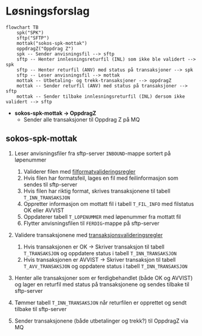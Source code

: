 # Løsningsforslag

````mermaid
flowchart TB
    spk("SPK")
    sftp("SFTP")
    mottak("sokos-spk-mottak")
    oppdragZ("Oppdrag Z")
    spk -- Sender anvisningsfil --> sftp
    sftp -- Henter innlesningsreturfil (INL) som ikke ble validert --> spk
    sftp -- Henter returfil (ANV) med status på transaksjoner --> spk
    sftp -- Leser anvisningsfil --> mottak
    mottak -- Utbetaling- og trekk-transaksjoner --> oppdragZ
    mottak -- Sender returfil (ANV) med status på transaksjoner --> sftp
    mottak -- Sender tilbake innlesningsreturfil (INL) dersom ikke validert --> sftp
````

* **sokos-spk-mottak &rarr; OppdragZ**
    * Sender alle transaksjoner til Oppdrag Z på MQ

## sokos-spk-mottak

1. Leser anvisningsfiler fra sftp-server `INBOUND`-mappe sortert på løpenummer
    1. Validerer filen med [filformatvalideringsregler](valideringsregler/filformatvalidering.md)
    2. Hvis filen har formatsfeil, lages en fil med feilinformasjon som sendes til sftp-server
    3. Hvis filen har riktig format, skrives transaksjonene til tabell `T_INN_TRANSAKSJON`
    4. Oppretter informasjon om mottatt fil i tabell `T_FIL_INFO` med filstatus OK eller AVVIST
    5. Oppdaterer tabell `T_LOPENUMMER` med løpenummer fra mottatt fil
    6. Flytter anvisningsfilen til `FERDIG`-mappe på sftp-server

2. Validere transaksjonene med [transaksjonsvalideringsregler](valideringsregler/transaksjonsvalidering.md)
    1. Hvis transaksjonen er OK -> Skriver transaksjon til tabell `T_TRANSAKSJON` og oppdatere status i tabell `T_INN_TRANSAKSJON`
    2. Hvis transaksjonen er AVVIST -> Skriver transaksjon til tabell `T_AVV_TRANSAKSJON` og oppdatere status i tabell `T_INN_TRANSAKSJON`
3. Henter alle transaksjoner som er ferdigbehandlet (både OK og AVVIST) og lager en returfil med status på transaksjonene og sendes tilbake til sftp-server
4. Tømmer tabell `T_INN_TRANSAKSJON` når returfilen er opprettet og sendt tilbake til sftp-server
5. Sender transaksjonene (både utbetalinger og trekk?) til OppdragZ via MQ

